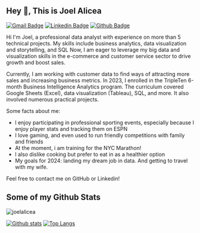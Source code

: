 ## Hey 👋, This is Joel Alicea
[![Gmail Badge](https://img.shields.io/badge/-joelalicea62@me.com-c14438?style=flat&logo=Gmail&logoColor=white&link=mailto:joelalicea62@me.com)](mailto:joelalicea62@me.com) 
[![Linkedin Badge](https://img.shields.io/badge/-www.linkedin.com/in/joelalicea-0072b1?style=flat&logo=Linkedin&logoColor=white&link=https://www.linkedin.com/in/www.linkedin.com/in/joelalicea/)](https://www.linkedin.com/in/www.linkedin.com/in/joelalicea/) [![Github Badge](https://img.shields.io/badge/-joelalicea-grey?style=flat&logo=github&logoColor=white&link=https://github.com/joelalicea/)](https://www.github.com/joelalicea/) <p align='left'>Hi I'm Joel, a professional data analyst with experience on more than 5 technical projects. My skills include business analytics, data visualization and storytelling, and SQL Now, I am eager to leverage my big data and visualization skills in the e-commerce and customer service sector to drive growth and boost sales.

Currently, I am working with customer data to find ways of attracting more sales and increasing business metrics. In 2023, I enrolled in the TripleTen 6-month Business Intelligence Analytics program. The curriculum covered Google Sheets (Excel), data visualization (Tableau), SQL, and more. It also involved numerous practical projects.

Some facts about me:

*   l enjoy participating in professional sporting events, especially  because I enjoy player stats and tracking them on ESPN
*   I love gaming, and even used to run friendly competitions with family and friends
*    At the moment, i am training for the NYC Marathon!
*   l also dislike cooking but prefer to eat in as a healthier option
*   My goals for 2024: landing my dream job in data. And getting to travel with my wife.

Feel free to contact me on GitHub or Linkedin!</p>
## Some of my Github Stats
<p align=left> <img src=https://komarev.com/ghpvc/?username=joelalicea alt=joelalicea /> </p>

[![Github stats](https://github-readme-stats.vercel.app/api?username=joelalicea&show_icons=true&include_all_commits=true)](https://github.com/joelalicea/github-readme-stats)
[![Top Langs](https://github-readme-stats.vercel.app/api/top-langs/?username=joelalicea&layout=compact)](https://github.com/joelalicea/github-readme-stats)
